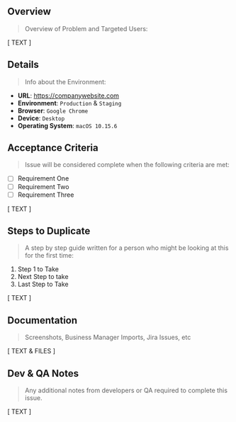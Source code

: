 Overview
---

> Overview of Problem and Targeted Users:

[ TEXT ]

Details
---

> Info about the Environment:

* **URL**: https://companywebsite.com
* **Environment**: `Production` & `Staging`
* **Browser**: `Google Chrome`
* **Device**: `Desktop`
* **Operating System**: `macOS 10.15.6`

Acceptance Criteria
---

> Issue will be considered complete when the following criteria are met:

- [ ] Requirement One
- [ ] Requirement Two
- [ ] Requirement Three

[ TEXT ]

Steps to Duplicate
---

> A step by step guide written for a person who might be looking at this for the first time:

1. Step 1 to Take
2. Next Step to take
3. Last Step to Take

[ TEXT ]

Documentation
---

> Screenshots, Business Manager Imports, Jira Issues, etc

[ TEXT & FILES ]

Dev & QA Notes
---

> Any additional notes from developers or QA required to complete this issue.

[ TEXT ]